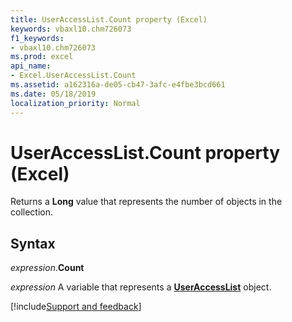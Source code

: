 ```yaml
---
title: UserAccessList.Count property (Excel)
keywords: vbaxl10.chm726073
f1_keywords:
- vbaxl10.chm726073
ms.prod: excel
api_name:
- Excel.UserAccessList.Count
ms.assetid: a162316a-de05-cb47-3afc-e4fbe3bcd661
ms.date: 05/18/2019
localization_priority: Normal
---
```



# UserAccessList.Count property (Excel)

Returns a **Long** value that represents the number of objects in the collection.


## Syntax

_expression_.**Count**

_expression_ A variable that represents a **[UserAccessList](Excel.UserAccessList.md)** object.




[!include[Support and feedback](~/includes/feedback-boilerplate.md)]
